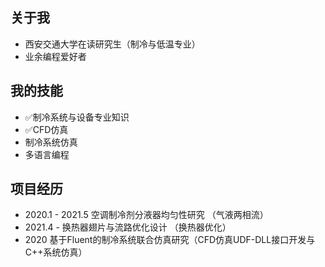 ## 关于我

* 西安交通大学在读研究生（制冷与低温专业）
* 业余编程爱好者


## 我的技能

* :white_check_mark:制冷系统与设备专业知识
* :white_check_mark:CFD仿真
* 制冷系统仿真
* 多语言编程

## 项目经历
* 2020.1 - 2021.5 空调制冷剂分液器均匀性研究 （气液两相流）
* 2021.4 -  换热器翅片与流路优化设计 （换热器优化）
* 2020 基于Fluent的制冷系统联合仿真研究（CFD仿真UDF-DLL接口开发与C++系统仿真）

